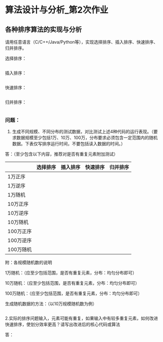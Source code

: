# 算法设计与分析_第2次作业

## 各种排序算法的实现与分析

请用任意语言（C/C++/Java/Python等），实现选择排序、插入排序、快速排序、归并排序。

选择排序：
```C

```

插入排序：
```C

```

快速排序：
```C

```

归并排序：
```C

```

### 问题：

1. 生成不同规模、不同分布的测试数据，对比测试上述4种代码的运行表现。（要求数据规模至少包括1万、10万、100万，分布要求必须包含一定范围内的随机数据。下表仅写排序运行时间，不要包括读入数据的时间。）

答：（至少包含以下内容，推荐对是否有重复元素附加测试）

|           | 选择排序 | 插入排序 | 快速排序 | 归并排序 |
| --------- | -------- | -------- | -------- | -------- |
| 1万正序   |          |          |          |          |
| 1万逆序   |          |          |          |          |
| 1万随机   |          |          |          |          |
| 10万正序  |          |          |          |          |
| 10万逆序  |          |          |          |          |
| 10万随机  |          |          |          |          |
| 100万正序 |          |          |          |          |
| 100万逆序 |          |          |          |          |
| 100万随机 |          |          |          |          |

附：各规模随机数的说明

1万随机：（应至少包括范围，是否有重复元素，分布：均匀分布即可）

10万随机：（应至少包括范围，是否有重复元素，分布：均匀分布即可）

100万随机：（应至少包括范围，是否有重复元素，分布：均匀分布即可）

生成随机数据的方法：（以10万规模随机数为例）

```C

```

2.实际的排序问题输入，元素可能有重复，如果输入中有较多重复元素，如何改进快速排序，使划分效率更高？请写出改进后的核心代码或算法

答：

